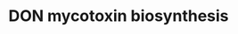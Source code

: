 ---
annotations:
- type: Pathway Ontology
  value: deoxynivalenol biosynthetic pathway
- type: Pathway Ontology
  value: disease pathway
authors:
- Martin Urban
- MaintBot
- Christine Chichester
- Egonw
- Mkutmon
description: Gibberella zeae (Fusarium graminearum) is a fungal pathogen of major
  staple food crops including wheat, maize and rice. The fungus produces a range of
  mycotoxins including the dexoynivalenol (DON) trichothecene mycotoxin. DON contamination
  of food crops is a major thread to human and animal health. In wheat, but not in
  maize, DON was proven to be a virulence factor. Also see [http://en.wikipedia.org/wiki/Vomitoxin
  Wikipedia article on Vomitoxin].
last-edited: 2019-08-16
organisms:
- Gibberella zeae
redirect_from:
- /index.php/Pathway:WP2258
- /instance/WP2258
schema-jsonld:
- '@context': https://schema.org/
  '@id': https://wikipathways.github.io/pathways/WP2258.html
  '@type': Dataset
  creator:
    '@type': Organization
    name: WikiPathways
  description: Gibberella zeae (Fusarium graminearum) is a fungal pathogen of major
    staple food crops including wheat, maize and rice. The fungus produces a range
    of mycotoxins including the dexoynivalenol (DON) trichothecene mycotoxin. DON
    contamination of food crops is a major thread to human and animal health. In wheat,
    but not in maize, DON was proven to be a virulence factor. Also see [http://en.wikipedia.org/wiki/Vomitoxin
    Wikipedia article on Vomitoxin].
  keywords:
  - Tri7 A
  - Tri6
  - GeneProduct
  - Tri3
  - Isotrichotriol
  - Tri1
  - Trichotriol
  - 15-decalonectrin
  - 8-Hydroxycalonectrin
  - 2-Hydroxytrichodiene
  - 4,15-diANIV
  - 7,8-Dihydroxycalonectrin
  - 12,13-Epoxy-9,10-trichoene-2-ol
  - Tri12
  - Tri101
  - DON
  - 15-ADON
  - 3,15-Diacetylnivalenol
  - Tri11
  - Isotrichodermin
  - Tri10
  - Calonectrin
  - 3,15-Diacetyldeoxynivalenol
  - 7,8-Hydroxy-triacetoxyscirpenol
  - Catalyst
  - Tri5
  - Triacetoxyscirpenol
  - Deoxynivlenol
  - Tri8
  - Tri7 B
  - Tri13 A
  - Farnesyl pyrophosphate
  - Tri4
  - Isotrichodiol
  - Product
  - Trichodiene
  - Isotrichodermol
  - Nivalenol
  - Tri13 B
  license: CC0
  name: DON mycotoxin biosynthesis
seo: CreativeWork
title: DON mycotoxin biosynthesis
wpid: WP2258
---